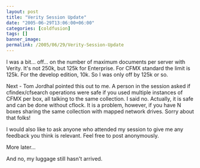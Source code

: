 ```yaml
---
layout: post
title: "Verity Session Update"
date: "2005-06-29T13:06:00+06:00"
categories: [coldfusion]
tags: []
banner_image: 
permalink: /2005/06/29/Verity-Session-Update
---
```


I was a bit... off... on the number of maximum documents per server with Verity. It's not 250k, but 125k for Enterprise. For CFMX standard the limit is 125k. For the develop edition, 10k. So I was only off by 125k or so.

Next - Tom Jordhal pointed this out to me. A person in the session asked if cfindex/cfsearch operations were safe if you used multiple instances of CFMX per box, all talking to the same collection. I said no. Actually, it is safe and can be done without cflock. It is a problem, however, if you have N boxes sharing the same collection with mapped network drives. Sorry about that folks!

I would also like to ask anyone who attended my session to give me any feedback you think is relevant. Feel free to post anonymously.

More later...

And no, my luggage still hasn't arrived.